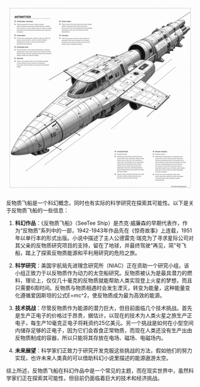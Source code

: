 ![](main.webp)

反物质飞船是一个科幻概念，同时也有实际的科学研究在探索其可能性。以下是关于反物质飞船的一些信息：

1. **科幻作品**：《反物质飞船》（SeeTee Ship）是杰克·威廉森的早期代表作，作为“反物质”系列中的一部，1942-1943年作品先在《惊奇故事》上连载，1951年以单行本的形式出版。小说中描述了主人公德雷克·瑞克为了寻求星际公司对其父亲的反物质研究项目的支持，留在了地球，并最终驾驶“再见，简”号飞船，踏上了探索反物质能源和平利用研究的危险之旅。

2. **科学研究**：美国宇航局先进理念研究所（NIAC）正在资助一个研究小组，该小组正致力于以反物质作为动力的太空船研究。反物质被认为是最具潜力的燃料，理论上，仅仅几十毫克的反物质就能帮助人类实现登上火星的梦想，而且只需要6周时间。反物质与物质相遇时会发生湮灭，转变为能量，这种能量变化遵循爱因斯坦的公式E=mc^2，使反物质成为最为高效的能源。

3. **技术挑战**：尽管反物质作为能源的潜力巨大，但目前面临几个技术挑战。首先是生产正电子的价格过于昂贵，据估计，以现在的技术为人类火星之旅生产正电子，每生产10毫克正电子将耗资约25亿美元。另一个挑战是如何在小型空间内储存足够的正电子，因为它们会吞食正常物质，而现在人类还没有生产出由反物质制成的容器，所以只能将其存放在电场、磁场、电磁场内。

4. **未来展望**：科学家们正致力于研究开发克服这些挑战的方法，假如他们的努力实现，也许未来人类真的可以借助科幻小说里描述的能源遨游太空。

综上所述，反物质飞船在科幻作品中是一个常见的主题，而在现实世界中，虽然科学家们正在探索其可能性，但目前仍面临着巨大的技术和经济挑战。
